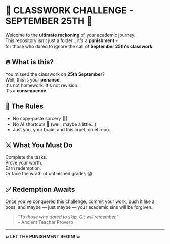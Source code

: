 # 🚨 CLASSWORK CHALLENGE - SEPTEMBER 25TH 🚨

Welcome to the **ultimate reckoning** of your academic journey.  
This repository isn't just a folder... it's a **punishment** 💀  
for those who dared to ignore the call of **September 25th's classwork**.

## 🔥 What is this?

You missed the classwork on **25th September**?  
Well, this is your **penance**.  
It's not homework. It's not revision.  
It's a **consequence**.

## 📜 The Rules

- No copy-paste sorcery 🧙‍♂️  
- No AI shortcuts 🤖 (well, maybe a little...)  
- Just you, your brain, and this cruel, cruel repo.

## ⚔️ What You Must Do

Complete the tasks.  
Prove your worth.  
Earn redemption.  
Or face the wrath of unfinished grades 😱

## ✅ Redemption Awaits

Once you've conquered this challenge, commit your work, push it like a boss, and maybe — just maybe — your academic sins will be forgiven.

> *"To those who dared to skip, Git will remember."*  
> – Ancient Teacher Proverb

---

**💥 LET THE PUNISHMENT BEGIN! 💥**
